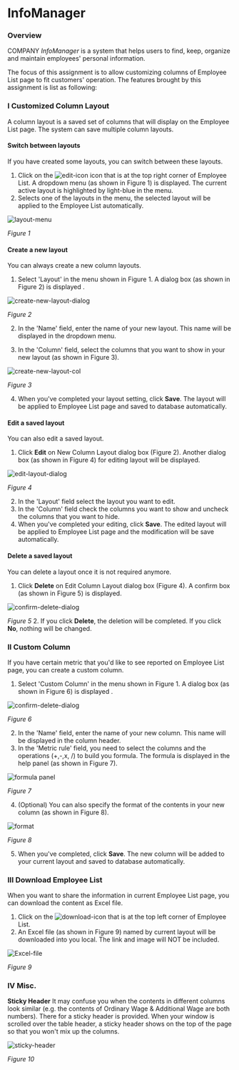 # InfoManager
### Overview
COMPANY *InfoManager* is a system that helps users to find, keep, organize and
maintain employees' personal information.

The focus of this assignment is to allow customizing columns of Employee List
page to fit customers' operation.  The features brought by this assignment is
list as following:

### I Customized  Column Layout
A column layout is a saved set of columns that will display on the Employee List page.
The system can save multiple column layouts.

#### Switch between layouts

If you have created some layouts, you can switch between these layouts.
1. Click on the ![edit-icon](img/edit-icon.png) icon that is at the top right corner of Employee List. A dropdown menu (as shown in Figure 1) is displayed. The current active layout is highlighted by light-blue in the menu.
2. Selects one of the layouts in the menu, the selected layout will be applied to the Employee List automatically.

![layout-menu](img/delete-result.png)

*Figure 1*

#### Create a new layout
You can always create a new column layouts.
1. Select 'Layout' in the menu shown in Figure 1. A dialog box (as shown in Figure 2) is displayed .

  ![create-new-layout-dialog](img/new-layout-name.png)

  *Figure 2*
  
2. In the 'Name' field, enter the name of your new layout. This name will be displayed in the dropdown menu.

3. In the 'Column' field, select the columns that you want to show in your new layout (as shown in Figure 3).

  ![create-new-layout-col](img/new-layout-col.png)

  *Figure 3*

4. When you've completed your layout setting, click **Save**. The layout will be applied to Employee List page and saved to database automatically.

#### Edit a saved layout
You can also edit a saved layout.

1. Click **Edit** on New Column Layout dialog box (Figure 2). Another dialog box (as shown in Figure 4) for editing layout will be displayed.

  ![edit-layout-dialog](img/edit-layout.png)

  *Figure 4*
  
2. In the 'Layout' field select the layout you want to edit.
3. In the 'Column' field check the columns you want to show and uncheck the columns that you want to hide.
4. When you've completed your editing, click **Save**. The edited layout will be applied to Employee List page and the modification will be save automatically.

#### Delete a saved layout
You can delete a layout once it is not required anymore.
1. Click **Delete** on Edit Column Layout dialog box (Figure 4). A confirm box (as shown in Figure 5) is displayed.

  ![confirm-delete-dialog](img/edit-confirm.png)

  *Figure 5*
2. If you click **Delete**, the deletion will be completed. If you click **No**, nothing will be changed.

### II Custom Column

If you have certain metric that you'd like to see reported on Employee List page, you can create a custom column.
1. Select 'Custom Column' in the menu shown in Figure 1. A dialog box (as shown in Figure 6) is displayed .

  ![confirm-delete-dialog](img/cus-col.png)

  *Figure 6*

2. In the 'Name' field, enter the name of your new column. This name will be displayed in the column header.
3. In the 'Metric rule' field, you need to select the columns and the operations (+,-,x, /) to build you formula. The formula is displayed in the help panel (as shown in Figure 7).

  ![formula panel](img/cus-col-def-col.png)

  *Figure 7*

4. (Optional) You can also specify the format of the contents in your new column (as shown in Figure 8).

  ![format](img/cus-col-def-other.png)

  *Figure 8*

5. When you've completed, click **Save**. The new column will be added to your current layout and saved to database automatically.

### III Download Employee List
When you want to share the information in current Employee List page, you can download the content as Excel file.
1. Click on the ![download-icon](img\download.png) that is at the top left corner of Employee List.  
2. An Excel file (as shown in Figure 9) named by current layout will be downloaded into you local. The link and image will NOT be included.

  ![Excel-file](img/excel.png)

  *Figure 9*

### IV Misc.

**Sticky Header**
It may confuse you when the contents in different columns look similar (e.g. the contents of Ordinary Wage & Additional Wage are both numbers). There for a sticky header is provided. When your window is scrolled over the table header, a sticky header shows on the top of the page so that you won't mix up the columns.

  ![sticky-header](img/sticky-header.png)

  *Figure 10*
